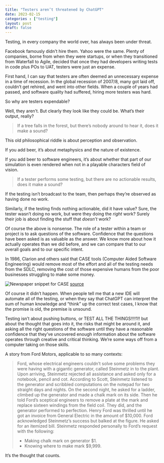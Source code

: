 ```yaml
---
title: "Testers aren’t threatened by ChatGPT"
date: 2023-02-15
categories : ["testing"]
layout: post
draft: false
---
```


Testing, in every company the world over, has always been under threat.

Facebook famously didn't hire them. Yahoo were the same. Plenty of companies, borne from when they were startups, or when they transitioned from Waterfall to Agile, decided that once they had developers writing tests in code plus POs to UAT, testers were just an expense.

First hand, I can say that testers are often deemed an unnecessary expense in a time of recession. In the global recession of 2007/8, many got laid off, couldn’t get rehired, and went into other fields. When a couple of years had passed, and software quality had suffered, hiring more testers was hard.

So why are testers expendable?

Well, they aren’t. But clearly they look like they could be. What’s their output, really?

> If a tree falls in the forest, but there’s nobody around to hear it, does it make a sound?

This old philosophical riddle is about perception and observation.

If you add beer, it’s about metaphysics and the nature of existence.

If you add beer to software engineers, it’s about whether that part of our simulation is even rendered when not in a playable characters field of vision.

> If a tester performs some testing, but there are no actionable results, does it make a sound?

If the testing isn’t broadcast to the team, then perhaps they’re observed as having done no work.

Similarly, if the testing finds nothing actionable, did it have value? Sure, the tester wasn’t doing no work, but were they doing the *right* work? Surely their job is about finding the stuff that *doesn’t* work?

Of course the above is nonsense. The role of a tester within a team or project is to ask questions of the software. Confidence that the questions have been asked is as valuable as the answer. We know more about how it actually operates than we did before, and we can compare that to our overall goals and to our specific intent.

In 1986, Clarion and others said that CASE tools (Computer Aided Software Engineering) would remove most of the effort and all of the testing needs from the SDLC, removing the cost of those expensive humans from the poor businesses struggling to make some money.

![Newspaper snippet for CASE](/img/CASE_tools.png)
[source](https://books.google.co.uk/books?id=ED8EAAAAMBAJ&pg=PA39&lpg=PA39#v=onepage&q&f=false)

Of course it didn’t happen. When people tell me that a new IDE will automate all of the testing, or when they say that ChatGPT can interpret the sum of human knowledge and “think” up the correct test cases, I know that the promise is old, the premise is unsound.

Testing isn’t about pushing buttons, or TEST ALL THE THINGS!!!!1!! but about the thought that goes into it, the risks that might be around it, and asking all the right questions of the software until they have a reasonable confidence that they’ve uncovered enough information about the software operates through creative and critical thinking. We’re some ways off from a computer taking on those skills.

A story from Ford Motors, applicable to so many contexts:

> Ford, whose electrical engineers couldn’t solve some problems they were having with a gigantic generator, called Steinmetz in to the plant. Upon arriving, Steinmetz rejected all assistance and asked only for a notebook, pencil and cot. According to Scott, Steinmetz listened to the generator and scribbled computations on the notepad for two straight days and nights. On the second night, he asked for a ladder, climbed up the generator and made a chalk mark on its side. Then he told Ford’s sceptical engineers to remove a plate at the mark and replace sixteen windings from the field coil. They did, and the generator performed to perfection. Henry Ford was thrilled until he got an invoice from General Electric in the amount of $10,000. Ford acknowledged Steinmetz’s success but balked at the figure. He asked for an itemized bill. Steinmetz responded personally to Ford’s request with the following:
> * Making chalk mark on generator $1.
> * Knowing where to make mark $9,999.

It’s the thought that counts.
